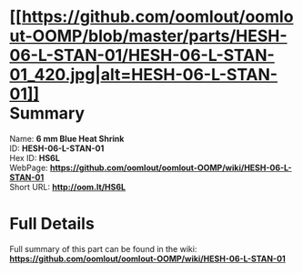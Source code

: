 
[[https://github.com/oomlout/oomlout-OOMP/blob/master/parts/HESH-06-L-STAN-01/HESH-06-L-STAN-01_420.jpg|alt=HESH-06-L-STAN-01]]     
Summary
=================
  
Name: __6 mm Blue Heat Shrink__    
ID: __HESH-06-L-STAN-01__   
Hex ID: __HS6L__   
WebPage: __https://github.com/oomlout/oomlout-OOMP/wiki/HESH-06-L-STAN-01__   
Short URL: __http://oom.lt/HS6L__   

Full Details
==========================
Full summary of this part can be found in the wiki:   
__https://github.com/oomlout/oomlout-OOMP/wiki/HESH-06-L-STAN-01__    

